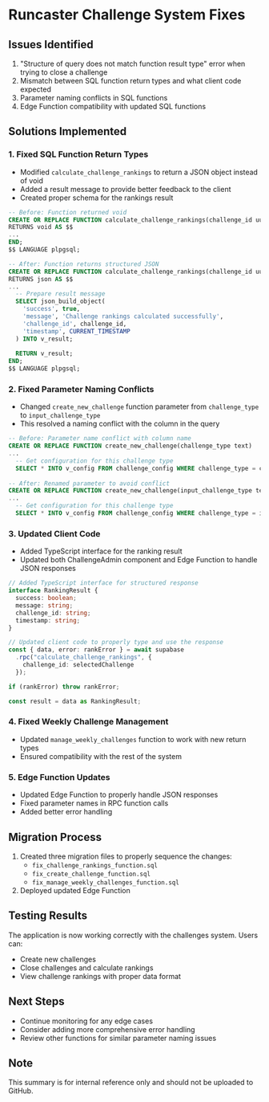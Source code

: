 # Runcaster Challenge System Fixes

## Issues Identified
1. "Structure of query does not match function result type" error when trying to close a challenge
2. Mismatch between SQL function return types and what client code expected
3. Parameter naming conflicts in SQL functions
4. Edge Function compatibility with updated SQL functions

## Solutions Implemented

### 1. Fixed SQL Function Return Types
- Modified `calculate_challenge_rankings` to return a JSON object instead of void
- Added a result message to provide better feedback to the client
- Created proper schema for the rankings result

```sql
-- Before: Function returned void
CREATE OR REPLACE FUNCTION calculate_challenge_rankings(challenge_id uuid)
RETURNS void AS $$
...
END;
$$ LANGUAGE plpgsql;

-- After: Function returns structured JSON
CREATE OR REPLACE FUNCTION calculate_challenge_rankings(challenge_id uuid)
RETURNS json AS $$
...
  -- Prepare result message
  SELECT json_build_object(
    'success', true,
    'message', 'Challenge rankings calculated successfully',
    'challenge_id', challenge_id,
    'timestamp', CURRENT_TIMESTAMP
  ) INTO v_result;
  
  RETURN v_result;
END;
$$ LANGUAGE plpgsql;
```

### 2. Fixed Parameter Naming Conflicts
- Changed `create_new_challenge` function parameter from `challenge_type` to `input_challenge_type`
- This resolved a naming conflict with the column in the query

```sql
-- Before: Parameter name conflict with column name
CREATE OR REPLACE FUNCTION create_new_challenge(challenge_type text)
...
  -- Get configuration for this challenge type
  SELECT * INTO v_config FROM challenge_config WHERE challenge_type = challenge_type;
  
-- After: Renamed parameter to avoid conflict
CREATE OR REPLACE FUNCTION create_new_challenge(input_challenge_type text)
...
  -- Get configuration for this challenge type
  SELECT * INTO v_config FROM challenge_config WHERE challenge_type = input_challenge_type;
```

### 3. Updated Client Code
- Added TypeScript interface for the ranking result
- Updated both ChallengeAdmin component and Edge Function to handle JSON responses

```typescript
// Added TypeScript interface for structured response
interface RankingResult {
  success: boolean;
  message: string;
  challenge_id: string;
  timestamp: string;
}

// Updated client code to properly type and use the response
const { data, error: rankError } = await supabase
  .rpc("calculate_challenge_rankings", { 
    challenge_id: selectedChallenge 
  });

if (rankError) throw rankError;

const result = data as RankingResult;
```

### 4. Fixed Weekly Challenge Management
- Updated `manage_weekly_challenges` function to work with new return types
- Ensured compatibility with the rest of the system

### 5. Edge Function Updates
- Updated Edge Function to properly handle JSON responses
- Fixed parameter names in RPC function calls
- Added better error handling

## Migration Process
1. Created three migration files to properly sequence the changes:
   - `fix_challenge_rankings_function.sql`
   - `fix_create_challenge_function.sql`
   - `fix_manage_weekly_challenges_function.sql`
2. Deployed updated Edge Function

## Testing Results
The application is now working correctly with the challenges system. Users can:
- Create new challenges
- Close challenges and calculate rankings
- View challenge rankings with proper data format

## Next Steps
- Continue monitoring for any edge cases
- Consider adding more comprehensive error handling
- Review other functions for similar parameter naming issues

## Note
This summary is for internal reference only and should not be uploaded to GitHub. 